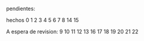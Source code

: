 pendientes: 

hechos
0
1
2
3
4
5
6
7
8
14
15


A espera de revision:
9
10
11
12
13
16
17
18
19
20
21
22
